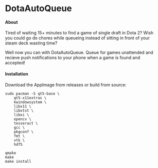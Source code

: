 # DotaAutoQueue

#### About

Tired of waiting 15+ minutes to find a game of single draft in Dota 2? Wish you could go do chores while queueing instead of sitting in front of your steam deck wasting time?

Well now you can with DotaAutoQueue. Queue for games unattended and recieve push notifications to your phone when a game is found and accepted!

#### Installation

Download the AppImage from releases or build from source:

```
sudo pacman -S qt5-base \
    qt5-x11extras \
    kwindowsystem \
    libx11 \
    libxtst \
    libxi \
    opencv \
    tesseract \
    gcc \
    pkgconf \
    fmt \
    vtk \
    hdf5

qmake
make
make install
```